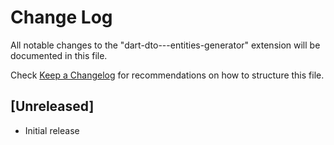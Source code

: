 # Change Log

All notable changes to the "dart-dto---entities-generator" extension will be documented in this file.

Check [Keep a Changelog](http://keepachangelog.com/) for recommendations on how to structure this file.

## [Unreleased]

- Initial release